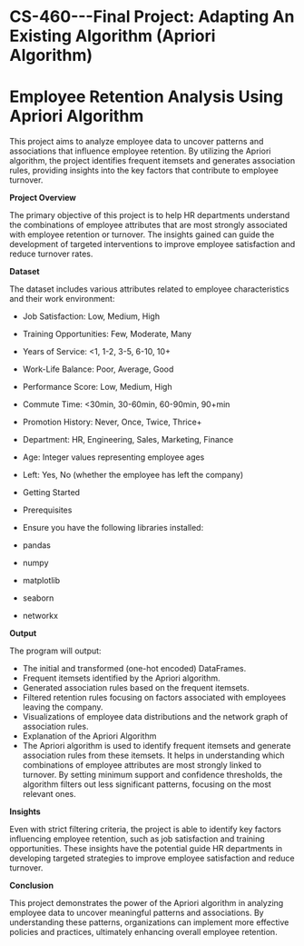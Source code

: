 # CS-460---Final Project: Adapting An Existing Algorithm (Apriori Algorithm)


# Employee Retention Analysis Using Apriori Algorithm

This project aims to analyze employee data to uncover patterns and associations that influence employee retention. By utilizing the Apriori algorithm, the project identifies frequent itemsets and generates association rules, providing insights into the key factors that contribute to employee turnover.

**Project Overview**

The primary objective of this project is to help HR departments understand the combinations of employee attributes that are most strongly associated with employee retention or turnover. The insights gained can guide the development of targeted interventions to improve employee satisfaction and reduce turnover rates.


**Dataset**

The dataset includes various attributes related to employee characteristics and their work environment:

- Job Satisfaction: Low, Medium, High
- Training Opportunities: Few, Moderate, Many
- Years of Service: <1, 1-2, 3-5, 6-10, 10+
- Work-Life Balance: Poor, Average, Good
- Performance Score: Low, Medium, High
- Commute Time: <30min, 30-60min, 60-90min, 90+min
- Promotion History: Never, Once, Twice, Thrice+
- Department: HR, Engineering, Sales, Marketing, Finance
- Age: Integer values representing employee ages
- Left: Yes, No (whether the employee has left the company)
- Getting Started
- Prerequisites
- Ensure you have the following libraries installed:

- pandas
- numpy
- matplotlib
- seaborn
- networkx


**Output**

The program will output:

- The initial and transformed (one-hot encoded) DataFrames.
- Frequent itemsets identified by the Apriori algorithm.
- Generated association rules based on the frequent itemsets.
- Filtered retention rules focusing on factors associated with employees leaving the company.
- Visualizations of employee data distributions and the network graph of association rules.
- Explanation of the Apriori Algorithm
- The Apriori algorithm is used to identify frequent itemsets and generate association rules from these itemsets. It helps in understanding which combinations of employee attributes are most strongly linked to turnover. By setting minimum support and confidence thresholds, the algorithm filters out less significant patterns, focusing on the most relevant ones.

**Insights**

Even with strict filtering criteria, the project is able to identify key factors influencing employee retention, such as job satisfaction and training opportunities. These insights have the potential guide HR departments in developing targeted strategies to improve employee satisfaction and reduce turnover.


**Conclusion**

This project demonstrates the power of the Apriori algorithm in analyzing employee data to uncover meaningful patterns and associations. By understanding these patterns, organizations can implement more effective policies and practices, ultimately enhancing overall employee retention.

